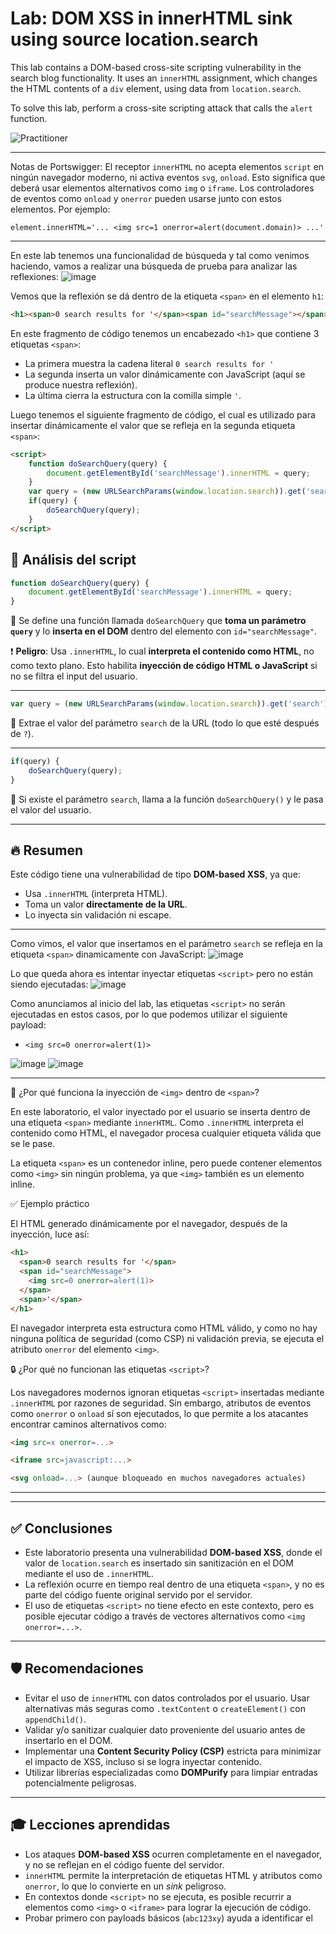 # Lab: DOM XSS in innerHTML sink using source location.search

This lab contains a DOM-based cross-site scripting vulnerability in the search blog functionality. It uses an `innerHTML` assignment, which changes the HTML contents of a `div` element, using data from `location.search`.

To solve this lab, perform a cross-site scripting attack that calls the `alert` function.

![Practitioner](https://img.shields.io/badge/level-Apprentice-green) 

---

Notas de Portswigger:
El receptor `innerHTML` no acepta elementos `script` en ningún navegador moderno, ni activa eventos `svg`, `onload`. Esto significa que deberá usar elementos alternativos como `img` o `iframe`. Los controladores de eventos como `onload` y `onerror` pueden usarse junto con estos elementos. Por ejemplo:

`element.innerHTML='... <img src=1 onerror=alert(document.domain)> ...'`

---


En este lab tenemos una funcionalidad de búsqueda y tal como venimos haciendo, vamos a realizar una búsqueda de prueba para analizar las reflexiones:
![image](https://github.com/user-attachments/assets/aaf3f55d-ae89-403b-864f-a129bd98c754)


Vemos que la reflexión se dá dentro de la etiqueta `<span>` en el elemento `h1`:
```html
<h1><span>0 search results for '</span><span id="searchMessage"></span><span>'</span></h1>
```

En este fragmento de código tenemos un encabezado `<h1>` que contiene 3 etiquetas `<span>`:
- La primera muestra la cadena literal `0 search results for '`
- La segunda inserta un valor dinámicamente con JavaScript (aquí se produce nuestra reflexión).
- La última cierra la estructura con la comilla simple `'`.

Luego tenemos el siguiente fragmento de código, el cual es utilizado para insertar dinámicamente el valor que se refleja en la segunda etiqueta `<span>`:
```html
<script>
    function doSearchQuery(query) {
        document.getElementById('searchMessage').innerHTML = query;
    }
    var query = (new URLSearchParams(window.location.search)).get('search');
    if(query) {
        doSearchQuery(query);
    }
</script>
```

## 🧠 Análisis del script

```js
function doSearchQuery(query) {
    document.getElementById('searchMessage').innerHTML = query;
}
```

🔹 Se define una función llamada `doSearchQuery` que **toma un parámetro `query`** y lo **inserta en el DOM** dentro del elemento con `id="searchMessage"`.

❗️ **Peligro**: Usa `.innerHTML`, lo cual **interpreta el contenido como HTML**, no como texto plano. Esto habilita **inyección de código HTML o JavaScript** si no se filtra el input del usuario.

---

```js
var query = (new URLSearchParams(window.location.search)).get('search');
```

🔹 Extrae el valor del parámetro `search` de la URL (todo lo que esté después de `?`).

---

```js
if(query) {
    doSearchQuery(query);
}
```

🔹 Si existe el parámetro `search`, llama a la función `doSearchQuery()` y le pasa el valor del usuario.

---


## 🔥 Resumen

Este código tiene una vulnerabilidad de tipo **DOM-based XSS**, ya que:

- Usa `.innerHTML` (interpreta HTML).
- Toma un valor **directamente de la URL**.
- Lo inyecta sin validación ni escape.

---

Como vimos, el valor que insertamos en el parámetro `search` se refleja en la etiqueta `<span>` dinamicamente con JavaScript:
![image](https://github.com/user-attachments/assets/f6dfaf22-c231-438d-8b7a-dcc34edcf091)

Lo que queda ahora es intentar inyectar etiquetas `<script>` pero no están siendo ejecutadas:
![image](https://github.com/user-attachments/assets/6f961993-6d86-46bf-9df6-ddf95bf258d7)

Como anunciamos al inicio del lab, las etiquetas `<script>` no serán ejecutadas en estos casos, por lo que podemos utilizar el siguiente payload:
- `<img src=0 onerror=alert(1)>`

![image](https://github.com/user-attachments/assets/9d0d0aa9-f468-4b6f-85b3-ac3b83c97b62)
![image](https://github.com/user-attachments/assets/a704227f-a5dd-4710-b4a4-48f9be049687)


---
🧠 ¿Por qué funciona la inyección de `<img>` dentro de `<span>`?

En este laboratorio, el valor inyectado por el usuario se inserta dentro de una etiqueta `<span>` mediante `innerHTML`. Como `.innerHTML` interpreta el contenido como HTML, el navegador procesa cualquier etiqueta válida que se le pase.

La etiqueta `<span>` es un contenedor inline, pero puede contener elementos como `<img>` sin ningún problema, ya que `<img>` también es un elemento inline.

✅ Ejemplo práctico

El HTML generado dinámicamente por el navegador, después de la inyección, luce así:

```html
<h1>
  <span>0 search results for '</span>
  <span id="searchMessage">
    <img src=0 onerror=alert(1)>
  </span>
  <span>'</span>
</h1>
```
El navegador interpreta esta estructura como HTML válido, y como no hay ninguna política de seguridad (como CSP) ni validación previa, se ejecuta el atributo `onerror` del elemento `<img>`.

🔒 ¿Por qué no funcionan las etiquetas `<script>`?

Los navegadores modernos ignoran etiquetas `<script>` insertadas mediante `.innerHTML` por razones de seguridad. Sin embargo, atributos de eventos como `onerror` o `onload` sí son ejecutados, lo que permite a los atacantes encontrar caminos alternativos como:

```html
<img src=x onerror=...>

<iframe src=javascript:...>

<svg onload=...> (aunque bloqueado en muchos navegadores actuales)
```



---

---

## ✅ Conclusiones

- Este laboratorio presenta una vulnerabilidad **DOM-based XSS**, donde el valor de `location.search` es insertado sin sanitización en el DOM mediante el uso de `.innerHTML`.
- La reflexión ocurre en tiempo real dentro de una etiqueta `<span>`, y no es parte del código fuente original servido por el servidor.
- El uso de etiquetas `<script>` no tiene efecto en este contexto, pero es posible ejecutar código a través de vectores alternativos como `<img onerror=...>`.

---

## 🛡️ Recomendaciones

- Evitar el uso de `innerHTML` con datos controlados por el usuario. Usar alternativas más seguras como `.textContent` o `createElement()` con `appendChild()`.
- Validar y/o sanitizar cualquier dato proveniente del usuario antes de insertarlo en el DOM.
- Implementar una **Content Security Policy (CSP)** estricta para minimizar el impacto de XSS, incluso si se logra inyectar contenido.
- Utilizar librerías especializadas como **DOMPurify** para limpiar entradas potencialmente peligrosas.

---

## 🎓 Lecciones aprendidas

- Los ataques **DOM-based XSS** ocurren completamente en el navegador, y no se reflejan en el código fuente del servidor.
- `innerHTML` permite la interpretación de etiquetas HTML y atributos como `onerror`, lo que lo convierte en un *sink* peligroso.
- En contextos donde `<script>` no se ejecuta, es posible recurrir a elementos como `<img>` o `<iframe>` para lograr la ejecución de código.
- Probar primero con payloads básicos (`abc123xy`) ayuda a identificar el
